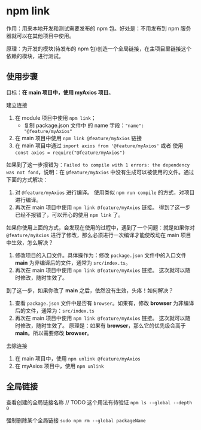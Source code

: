 # npm link 

作用：用来本地开发和测试需要发布的 npm 包。好处是：不用发布到 npm 服务器就可以在其他项目中使用。

原理：为开发的模块(待发布的 npm 包)创造一个全局链接，在主项目里链接这个依赖的模块，进行测试。


## 使用步骤
目标：**在 main 项目中，使用 myAxios 项目**。


建立连接
1. 在 module 项目中使用 `npm link`；
    * 复制 package.json 文件中 的 name 字段：`"name": "@feature/myAxios"`
2. 在 main 项目中使用 `npm link @feature/myAxios` 链接 
3. 在 main 项目中通过 `import axios from '@feature/myAxios'` 或者 使用 `const axios = require("@feature/myAxios")`

如果到了这一步报错为：`Failed to compile with 1 errors: the dependency was not fond`，说明：在 `@feature/myAxios` 中没有生成可以被使用的文件。通过下面的方式解决：
1. 对 `@feature/myAxios` 进行编译。 使用类似 `npm run compile` 的方式，对项目进行编译。
2. 再次在 main 项目中使用 `npm link @feature/myAxios` 链接。
得到了这一步已经不报错了，可以开心的使用 `npm link` 了。

如果你使用上面的方式，会发现在使用的过程中，遇到了一个问题：就是如果你对 `@feature/myAxios` 进行了修改，那么必须进行一次编译才能使改动在 main 项目中生效，怎么解决？
1. 修改项目的入口文件。具体操作为：修改 `package.json` 文件中的入口文件 **main** 为非编译后的文件，通常为 `src/index.ts`。
2. 再次在 main 项目中使用 `npm link @feature/myAxios` 链接。
这次就可以随时修改，随时生效了。

到了这一步，如果你改了 **main** 之后，依然没有生效，头疼！如何解决？
1. 查看 `package.json` 文件中是否有 `browser`。如果有，修改 **browser** 为非编译后的文件，通常为：`src/index.ts`
2. 再次在 main 项目中使用 `npm link @feature/myAxios` 链接。
这次就可以随时修改，随时生效了。
原理是：如果有 **browser**，那么它的优先级会高于 **main**。所以需要修改 **browser**。



去除连接
1. 在 main 项目中，使用 `npm unlink @feature/myAxios`
2. 在 myAxios 项目中，使用 `npm unlink`



## 全局链接
查看创建的全局链接名称
// TODO 这个用法有待验证
`npm ls --global --depth 0`

强制删除某个全局链接
`sudo npm rm --global packageName`



